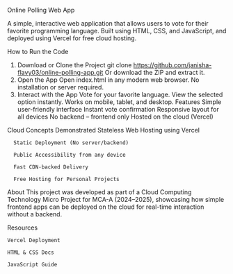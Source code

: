 Online Polling Web App

A simple, interactive web application that allows users to vote for their favorite programming language. Built using HTML, CSS, and JavaScript, and deployed using Vercel for free cloud hosting.

How to Run the Code

   1. Download or Clone the Project
      git clone https://github.com/janisha-flavy03/online-polling-app.git
      Or download the ZIP and extract it.
   2. Open the App
      Open index.html in any modern web browser.
      No installation or server required.
   3. Interact with the App
      Vote for your favorite language.
      View the selected option instantly.
      Works on mobile, tablet, and desktop.
Features
     Simple user-friendly interface
     Instant vote confirmation
     Responsive layout for all devices
     No backend – frontend only
     Hosted on the cloud (Vercel)

Cloud Concepts Demonstrated
      Stateless Web Hosting using Vercel

      Static Deployment (No server/backend)

      Public Accessibility from any device

      Fast CDN-backed Delivery

      Free Hosting for Personal Projects

 About
     This project was developed as part of a Cloud Computing Technology Micro Project for MCA-A (2024–2025), showcasing how simple frontend apps can be deployed on the cloud for real-time interaction without a 
     backend.

Resources

    Vercel Deployment

    HTML & CSS Docs

    JavaScript Guide

